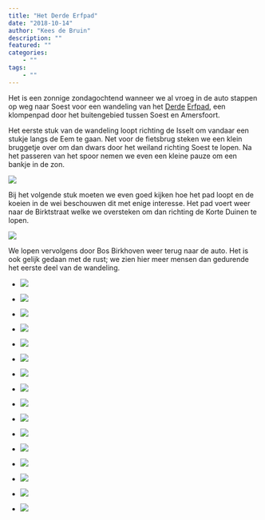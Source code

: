 ```yaml
---
title: "Het Derde Erfpad"
date: "2018-10-14"
author: "Kees de Bruin"
description: ""
featured: ""
categories:
    - ""
tags:
    - ""
---
```


Het is een zonnige zondagochtend wanneer we al vroeg in de auto stappen op weg naar Soest voor een wandeling van het [Derde](https://klompenpaden.nl/klompenpad/derde-erfpad/) [Erfpad](https://klompenpaden.nl/klompenpad/derde-erfpad/), een klompenpad door het buitengebied tussen Soest en Amersfoort.

Het eerste stuk van de wandeling loopt richting de Isselt om vandaar een stukje langs de Eem te gaan. Net voor de fietsbrug steken we een klein bruggetje over om dan dwars door het weiland richting Soest te lopen. Na het passeren van het spoor nemen we even een kleine pauze om een bankje in de zon.

![](https://www.halfje-bruin.nl/app/uploads/2018/11/20181014-derde-erfpad-0009-1.jpg)

Bij het volgende stuk moeten we even goed kijken hoe het pad loopt en de koeien in de wei beschouwen dit met enige interesse. Het pad voert weer naar de Birktstraat welke we oversteken om dan richting de Korte Duinen te lopen.

![](https://www.halfje-bruin.nl/app/uploads/2018/11/20181014-derde-erfpad-0024-1.jpg)

We lopen vervolgens door Bos Birkhoven weer terug naar de auto. Het is ook gelijk gedaan met de rust; we zien hier meer mensen dan gedurende het eerste deel van de wandeling.

- ![](https://www.halfje-bruin.nl/app/uploads/2018/11/20181014-derde-erfpad-0001-1.jpg)
    
- ![](https://www.halfje-bruin.nl/app/uploads/2018/11/20181014-derde-erfpad-0002-1.jpg)
    
- ![](https://www.halfje-bruin.nl/app/uploads/2018/11/20181014-derde-erfpad-0003-1.jpg)
    
- ![](https://www.halfje-bruin.nl/app/uploads/2018/11/20181014-derde-erfpad-0004-1.jpg)
    
- ![](https://www.halfje-bruin.nl/app/uploads/2018/11/20181014-derde-erfpad-0007-1.jpg)
    
- ![](https://www.halfje-bruin.nl/app/uploads/2018/11/20181014-derde-erfpad-0009-1.jpg)
    
- ![](https://www.halfje-bruin.nl/app/uploads/2018/11/20181014-derde-erfpad-0011-1.jpg)
    
- ![](https://www.halfje-bruin.nl/app/uploads/2018/11/20181014-derde-erfpad-0013-1.jpg)
    
- ![](https://www.halfje-bruin.nl/app/uploads/2018/11/20181014-derde-erfpad-0015-1.jpg)
    
- ![](https://www.halfje-bruin.nl/app/uploads/2018/11/20181014-derde-erfpad-0017-1.jpg)
    
- ![](https://www.halfje-bruin.nl/app/uploads/2018/11/20181014-derde-erfpad-0018-1.jpg)
    
- ![](https://www.halfje-bruin.nl/app/uploads/2018/11/20181014-derde-erfpad-0020-1.jpg)
    
- ![](https://www.halfje-bruin.nl/app/uploads/2018/11/20181014-derde-erfpad-0021-1.jpg)
    
- ![](https://www.halfje-bruin.nl/app/uploads/2018/11/20181014-derde-erfpad-0024-1.jpg)
    
- ![](https://www.halfje-bruin.nl/app/uploads/2018/11/20181014-derde-erfpad-0028-1.jpg)
    
- ![](https://www.halfje-bruin.nl/app/uploads/2018/11/20181014-derde-erfpad-0029-1.jpg)
